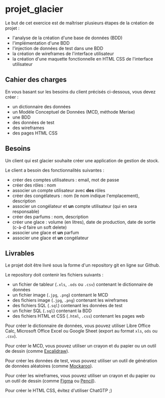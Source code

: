 # projet_glacier

Le but de cet exercice est de maîtriser plusieurs étapes de la création de projet :

- l'analyse de la création d'une base de données (BDD)
- l'implémentation d'une BDD
- l'injection de données de test dans une BDD
- la création de wireframes de l'interface utilisateur
- la création d'une maquette fonctionnelle en HTML CSS de l'interface utilisateur

## Cahier des charges

En vous basant sur les besoins du client précisés ci-dessous, vous devez créer :

- un dictionnaire des données
- un Modèle Conceptuel de Données (MCD, méthode Merise)
- une BDD
- des données de test
- des wireframes
- des pages HTML CSS

## Besoins

Un client qui est glacier souhaite créer une application de gestion de stock.

Le client a besoin des fonctionnalités suivantes :

- créer des comptes utilisateurs : email, mot de passe
- créer des rôles : nom
- associer un compte utilisateur avec **des** rôles
- créer des congélateurs : nom (le nom indique l'emplacement), description	
- associer un congélateur et **un** compte utilisateur (qui en sera responsable)
- créer des parfums : nom, description
- créer une glace : volume (en litres), date de production, date de sortie (c-à-d faire un soft delete)
- associer une glace et **un** parfum
- associer une glace et **un** congélateur

## Livrables

Le projet doit être livré sous la forme d'un repository git en ligne sur Github.

Le repository doit contenir les fichiers suivants :

- un fichier de tableur (`.xls`, `.ods` ou `.csv`) contenant le dictionnaire de données
- un fichier image (`.jpg`, `.png`) contenant le MCD
- des fichiers image (`.jpg`, `.png`) contenant les wireframes
- des fichiers SQL (`.sql`) contenant les données de test
- un fichier SQL (`.sql`) contenant la BDD
- des fichiers HTML et CSS (`.html`, `.css`) contenant les pages web

Pour créer le dictionnaire de données, vous pouvez utiliser Libre Office Calc, Microsoft Office Excel ou Google Sheet (export au format `xls`, `ods` ou `.csv`).



Pour créer le MCD, vous pouvez utiliser un crayon et du papier ou un outil de dessin (comme [Excalidraw](https://excalidraw.com/)).

Pour créer les données de test, vous pouvez utiliser un outil de génération de données aléatoires (comme [Mockaroo](https://www.mockaroo.com/)).

Pour créer les wireframes, vous pouvez utiliser un crayon et du papier ou un outil de dessin (comme [Figma](https://www.figma.com/) ou [Pencil](http://pencil.evolus.vn/)).

Pour créer le HTML CSS, évitez d'utiliser ChatGTP ;)
